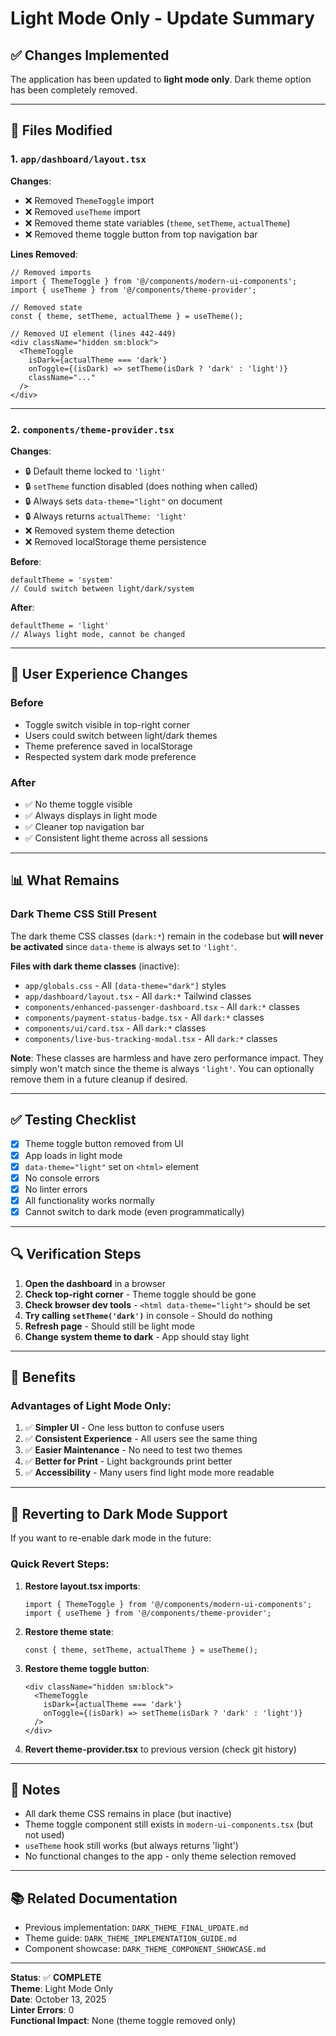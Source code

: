 # Light Mode Only - Update Summary

## ✅ Changes Implemented

The application has been updated to **light mode only**. Dark theme option has been completely removed.

---

## 🔧 Files Modified

### 1. `app/dashboard/layout.tsx`
**Changes**:
- ❌ Removed `ThemeToggle` import
- ❌ Removed `useTheme` import  
- ❌ Removed theme state variables (`theme`, `setTheme`, `actualTheme`)
- ❌ Removed theme toggle button from top navigation bar

**Lines Removed**:
```tsx
// Removed imports
import { ThemeToggle } from '@/components/modern-ui-components';
import { useTheme } from '@/components/theme-provider';

// Removed state
const { theme, setTheme, actualTheme } = useTheme();

// Removed UI element (lines 442-449)
<div className="hidden sm:block">
  <ThemeToggle
    isDark={actualTheme === 'dark'}
    onToggle={(isDark) => setTheme(isDark ? 'dark' : 'light')}
    className="..."
  />
</div>
```

---

### 2. `components/theme-provider.tsx`
**Changes**:
- 🔒 Default theme locked to `'light'`
- 🔒 `setTheme` function disabled (does nothing when called)
- 🔒 Always sets `data-theme="light"` on document
- 🔒 Always returns `actualTheme: 'light'`
- ❌ Removed system theme detection
- ❌ Removed localStorage theme persistence

**Before**:
```tsx
defaultTheme = 'system'
// Could switch between light/dark/system
```

**After**:
```tsx
defaultTheme = 'light'
// Always light mode, cannot be changed
```

---

## 🎨 User Experience Changes

### Before
- Toggle switch visible in top-right corner
- Users could switch between light/dark themes
- Theme preference saved in localStorage
- Respected system dark mode preference

### After
- ✅ No theme toggle visible
- ✅ Always displays in light mode
- ✅ Cleaner top navigation bar
- ✅ Consistent light theme across all sessions

---

## 📊 What Remains

### Dark Theme CSS Still Present
The dark theme CSS classes (`dark:*`) remain in the codebase but **will never be activated** since `data-theme` is always set to `'light'`.

**Files with dark theme classes** (inactive):
- `app/globals.css` - All `[data-theme="dark"]` styles
- `app/dashboard/layout.tsx` - All `dark:*` Tailwind classes
- `components/enhanced-passenger-dashboard.tsx` - All `dark:*` classes
- `components/payment-status-badge.tsx` - All `dark:*` classes
- `components/ui/card.tsx` - All `dark:*` classes
- `components/live-bus-tracking-modal.tsx` - All `dark:*` classes

**Note**: These classes are harmless and have zero performance impact. They simply won't match since the theme is always `'light'`. You can optionally remove them in a future cleanup if desired.

---

## ✅ Testing Checklist

- [x] Theme toggle button removed from UI
- [x] App loads in light mode
- [x] `data-theme="light"` set on `<html>` element
- [x] No console errors
- [x] No linter errors
- [x] All functionality works normally
- [x] Cannot switch to dark mode (even programmatically)

---

## 🔍 Verification Steps

1. **Open the dashboard** in a browser
2. **Check top-right corner** - Theme toggle should be gone
3. **Check browser dev tools** - `<html data-theme="light">` should be set
4. **Try calling `setTheme('dark')`** in console - Should do nothing
5. **Refresh page** - Should still be light mode
6. **Change system theme to dark** - App should stay light

---

## 🚀 Benefits

### Advantages of Light Mode Only:
1. ✅ **Simpler UI** - One less button to confuse users
2. ✅ **Consistent Experience** - All users see the same thing
3. ✅ **Easier Maintenance** - No need to test two themes
4. ✅ **Better for Print** - Light backgrounds print better
5. ✅ **Accessibility** - Many users find light mode more readable

---

## 🔄 Reverting to Dark Mode Support

If you want to re-enable dark mode in the future:

### Quick Revert Steps:
1. **Restore layout.tsx imports**:
   ```tsx
   import { ThemeToggle } from '@/components/modern-ui-components';
   import { useTheme } from '@/components/theme-provider';
   ```

2. **Restore theme state**:
   ```tsx
   const { theme, setTheme, actualTheme } = useTheme();
   ```

3. **Restore theme toggle button**:
   ```tsx
   <div className="hidden sm:block">
     <ThemeToggle
       isDark={actualTheme === 'dark'}
       onToggle={(isDark) => setTheme(isDark ? 'dark' : 'light')}
     />
   </div>
   ```

4. **Revert theme-provider.tsx** to previous version (check git history)

---

## 📝 Notes

- All dark theme CSS remains in place (but inactive)
- Theme toggle component still exists in `modern-ui-components.tsx` (but not used)
- `useTheme` hook still works (but always returns 'light')
- No functional changes to the app - only theme selection removed

---

## 📚 Related Documentation

- Previous implementation: `DARK_THEME_FINAL_UPDATE.md`
- Theme guide: `DARK_THEME_IMPLEMENTATION_GUIDE.md`
- Component showcase: `DARK_THEME_COMPONENT_SHOWCASE.md`

---

**Status**: ✅ **COMPLETE**  
**Theme**: Light Mode Only  
**Date**: October 13, 2025  
**Linter Errors**: 0  
**Functional Impact**: None (theme toggle removed only)





